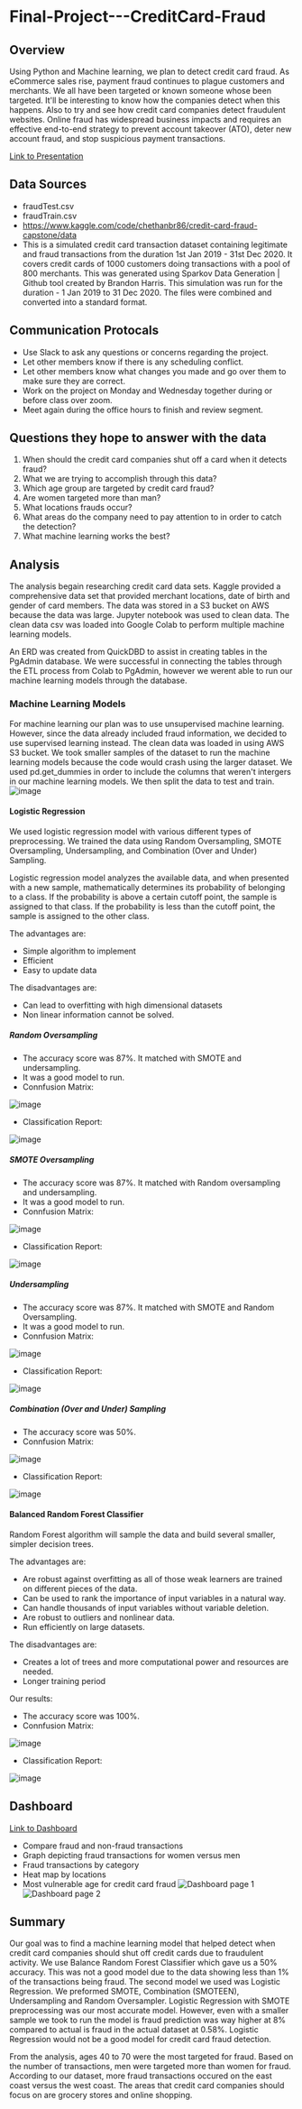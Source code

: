# Final-Project---CreditCard-Fraud

## Overview 
Using Python and Machine learning, we plan to detect credit card fraud. As eCommerce sales rise, payment fraud continues to plague customers and merchants. We all have been targeted or known someone whose been targeted. It'll be interesting to know how the companies detect when this happens. Also to try and see how credit card companies detect fraudulent websites.
Online fraud has widespread business impacts and requires an effective end-to-end strategy to prevent account takeover (ATO), deter new account fraud, and stop suspicious payment transactions.

[Link to Presentation](https://github.com/Charmiece/Final-Project---CreditCard-Fraud/blob/main/Credit%20Card%20Fraud%20Detection%20slides%20(1).pdf)

## Data Sources
* fraudTest.csv
* fraudTrain.csv
* https://www.kaggle.com/code/chethanbr86/credit-card-fraud-capstone/data
* This is a simulated credit card transaction dataset containing legitimate and fraud transactions from the duration 1st Jan 2019 - 31st Dec 2020. It covers credit cards of 1000 customers doing transactions with a pool of 800 merchants.
This was generated using Sparkov Data Generation | Github tool created by Brandon Harris. This simulation was run for the duration - 1 Jan 2019 to 31 Dec 2020. The files were combined and converted into a standard format.

## Communication Protocals 
* Use Slack to ask any questions or concerns regarding the project. 
* Let other members know if there is any scheduling conflict. 
* Let other members know what changes you made and go over them to make sure they are correct. 
* Work on the project on Monday and Wednesday together during or before class over zoom.
* Meet again during the office hours to finish and review segment.   
 

## Questions they hope to answer with the data
1. When should the credit card companies shut off a card when it detects fraud?
2. What we are trying to accomplish through this data?
3. Which age group are targeted by credit card fraud?
4. Are women targeted more than man?
5. What locations frauds occur?
6. What areas do the company need to pay attention to in order to catch the detection?
7. What machine learning works the best?

## Analysis
The analysis begain researching credit card data sets. Kaggle provided a comprehensive data set that provided merchant locations, date of birth and gender of card members. The data was stored in a S3 bucket on AWS because the data was large. Jupyter notebook was used to clean data. The clean data csv was loaded into Google Colab to perform multiple machine learning models.

An ERD was created from QuickDBD to assist in creating tables in the PgAdmin database. We were successful in connecting the tables through the ETL process from Colab to PgAdmin, however we werent able to run our machine learning models through the database.

### Machine Learning Models
For machine learning our plan was to use unsupervised machine learning. However, since the data already included fraud information, we decided to use supervised learning instead. The clean data was loaded in using AWS S3 bucket. We took smaller samples of the dataset to run the machine learning models because the code would crash using the larger dataset. We used pd.get_dummies in order to include the columns that weren't intergers in our machine learning models. We then split the data to test and train.
![image](https://user-images.githubusercontent.com/93438483/163692609-e5da04cb-b464-4f4d-98a0-ff640ecdfa12.png)

#### Logistic Regression
We used logistic regression model with various different types of preprocessing. We trained the data using Random Oversampling, SMOTE Oversampling, Undersampling, and Combination (Over and Under) Sampling.

Logistic regression model analyzes the available data, and when presented with a new sample, mathematically determines its probability of belonging to a class. If the probability is above a certain cutoff point, the sample is assigned to that class. If the probability is less than the cutoff point, the sample is assigned to the other class.

The advantages are:
* Simple algorithm to implement
* Efficient
* Easy to update data

The disadvantages are:
* Can lead to overfitting with high dimensional datasets
* Non linear information cannot be solved.

##### Random Oversampling
* The accuracy score was 87%. It matched with SMOTE and undersampling. 
* It was a good model to run.
* Connfusion Matrix:

![image](https://user-images.githubusercontent.com/93439516/162638983-71d231d4-ad2f-4703-9392-cd14407a0a47.png)

* Classification Report: 

![image](https://user-images.githubusercontent.com/93439516/162639023-975b0122-c787-4313-ab50-21e3b2de509c.png)


##### SMOTE Oversampling
* The accuracy score was 87%. It matched with Random oversampling and undersampling. 
* It was a good model to run.
* Connfusion Matrix:

![image](https://user-images.githubusercontent.com/93439516/162639048-124bf543-315e-4939-9e9e-4287a61dadfc.png)

* Classification Report: 

![image](https://user-images.githubusercontent.com/93439516/162639059-73910ab6-1ef8-471b-9bf2-49a86f8adc87.png)

##### Undersampling
* The accuracy score was 87%. It matched with SMOTE and Random Oversampling. 
* It was a good model to run.
* Connfusion Matrix:

![image](https://user-images.githubusercontent.com/93439516/162639081-2f56ce21-876e-42dc-8e20-a81c703d831a.png)

* Classification Report:

![image](https://user-images.githubusercontent.com/93439516/162639095-939d474e-ed68-419c-986c-9b8e326a137f.png)


##### Combination (Over and Under) Sampling
* The accuracy score was 50%.
* Connfusion Matrix:

![image](https://user-images.githubusercontent.com/93439516/162639146-c56b3065-4d66-4886-a87e-dca9b00cfedb.png)

* Classification Report: 

![image](https://user-images.githubusercontent.com/93439516/162639158-0ff4445a-8613-405f-9819-493c98b869bb.png)

#### Balanced Random Forest Classifier
Random Forest algorithm will sample the data and build several smaller, simpler decision trees.

The advantages are:
* Are robust against overfitting as all of those weak learners are trained on different pieces of the data.
* Can be used to rank the importance of input variables in a natural way.
* Can handle thousands of input variables without variable deletion.
* Are robust to outliers and nonlinear data.
* Run efficiently on large datasets.

The disadvantages are:
* Creates a lot of trees and more computational power and resources are needed.
* Longer training period

Our results:
* The accuracy score was 100%.
* Connfusion Matrix:

![image](https://user-images.githubusercontent.com/93439516/162639170-a8e93b10-7368-4579-8951-054780785f24.png)

* Classification Report:

![image](https://user-images.githubusercontent.com/93439516/162639180-37f574cd-e2c4-49bc-ba57-a4ee6a66de7b.png)

## Dashboard

[Link to Dashboard](https://public.tableau.com/app/profile/charmiece.hollins/viz/CreditCardFraud-FinalProject/FinalDashboard?publish=yes)

*	Compare fraud and non-fraud transactions
*	Graph depicting fraud transactions for women versus men
*	Fraud transactions by category
*	Heat map by locations
*	Most vulnerable age for credit card fraud
![Dashboard page 1](https://user-images.githubusercontent.com/93438483/163690831-60de42fa-b391-4bb1-8332-5544c2781225.png)
![Dashboard page 2](https://user-images.githubusercontent.com/93438483/163690441-080e97dc-ee5a-442b-8673-6237f2c1d816.png)



## Summary
Our goal was to find a machine learning model that helped detect when credit card companies should shut off credit cards due to fraudulent activity. We use Balance Random Forest Classifier which gave us a 50% accuracy. This was not a good model due to the data showing less than 1% of the transactions being fraud. The second model we used was Logistic Regression. We preformed SMOTE, Combination (SMOTEEN), Undersampling and Random Oversampler. Logistic Regression with SMOTE preprocessing was our most accurate model. However, even with a smaller sample we took to run the model is fraud prediction was way higher at 8% compared to actual is fraud in the actual dataset at 0.58%. Logistic Regression would not be a good model for credit card fraud detection.

From the analysis, ages 40 to 70 were the most targeted for fraud. Based on the number of transactions, men were targeted more than women for fraud. According to our dataset, more fraud transactions occured on the east coast versus the west coast. The areas that credit card companies should focus on are grocery stores and online shopping.

